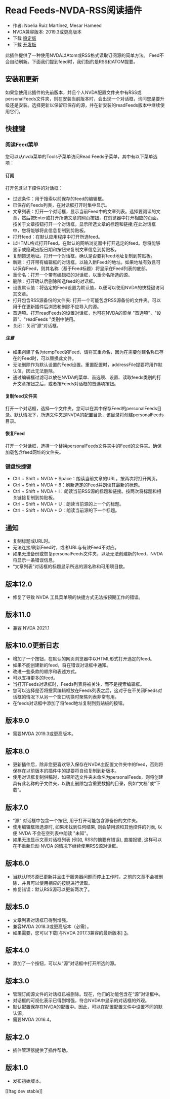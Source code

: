 # Read Feeds-NVDA-RSS阅读插件 #

* 作者: Noelia Ruiz Martínez, Mesar Hameed
* NVDA兼容版本: 2019.3或更高版本
* 下载 [稳定版][1]
* 下载 [开发板][2]


此插件提供了一种使用NVDA以Atom或RSS格式读取订阅源的简单方法。 Feed不会自动刷新。下面我们提到feed时，我们指的是RSS和ATOM提要。

## 安装和更新 ##

如果您使用此插件的先前版本，并且个人NVDA配置文件夹中有RSS或personalFeeds文件夹，则在安装当前版本时，会出现一个对话框，询问您是要升级还是安装。选择更新以保留已保存的源，并在新安装的readFeeds版本中继续使用它们。

## 快捷键 ##

### 阅读Feed菜单 ###

您可以从nvda菜单的Tools子菜单访问Read Feeds子菜单，其中有以下菜单选项：

#### 订阅 ####

打开包含以下控件的对话框：

* 过滤条件：用于搜索以前保存的feed的编辑框。
* 已保存的Feeds列表，在对话框打开时集中显示。
* 文章列表：打开一个对话框，显示当前Feed中的文章列表。选择要阅读的文章，然后按Enter或打开所选文章的网页按钮，在浏览器中打开相应的页面。按关于文章按钮打开一个对话框，显示所选文章的标题和链接;在此对话框中，您将能够将此信息复制到剪贴板。
* 打开feed：在默认应用程序中打开所选feed。
* 以HTML格式打开Feed。在默认的网络浏览器中打开选定的feed。您将能够显示或隐藏出版日期和按钮来复制文章信息到剪贴板。
* 复制馈送地址。打开一个对话框，确认是否要将feed地址复制到剪贴板。
* 新建：打开带有编辑框的对话框，以输入新Feed的地址。如果地址有效且可以保存Feed，则其名称（基于Feed标题）将显示在Feed列表的底部。
* 重命名：打开一个带有编辑框的对话框，以重命名所选的源。
* 删除：打开确认后删除所选feed的对话框。
* 设置默认值：将选定的Feed设置为默认值，以便可以使用NVDA的快捷键访问其文章。
* 打开包含RSS源备份的文件夹: 打开一个可能包含RSS源备份的文件夹。可以用于在更新插件后浏览和删除不应导入的源。
* 首选项。打开readFeeds的设置对话框，也可在NVDA的菜单 "首选项"、"设置"、"readFeeds "类别中使用。
* 关闭：关闭“源”对话框。

##### 注意 #####

* 如果创建了名为tempFeed的Feed，请将其重命名，因为在需要创建名称已存在的Feed时，可以替换此文件。
* 无法删除作为默认设置的Feed设置。重置配置时，addressFile提要将用作默认值，因此无法删除。
* 通过编辑框过滤可以放在NVDA的菜单、首选项、设置、读取feeds类别的打开文章按钮之后，或者按Feeds对话框的首选项按钮。

#### 复制feed文件夹 ####

打开一个对话框，选择一个文件夹，您可以在其中保存Feed的personalFeeds目录。默认情况下，所选文件夹是NVDA的配置目录，该目录将创建personalFeeds目录。

#### 恢复Feed ####

打开一个对话框，选择一个替换personalFeeds文件夹中的Feed的文件夹。确保加载包含feed网址的文件夹。

### 键盘快捷键 ###

* Ctrl + Shift + NVDA + Space：朗读当前文章的URL。按两次将打开网页。
* Ctrl + Shift + NVDA + 8：刷新选定的Feed并朗读其最新的标题。
* Ctrl + Shift + NVDA + I：朗读当前RSS源的标题和链接。按两次将标题和相关链接复制到剪贴板。
* Ctrl + Shift + NVDA + U：朗读当前源的上一个的标题。
* Ctrl + Shift + NVDA + O：朗读当前源的下一个标题。

## 通知 ##

* 复制标题或URL时。
* 无法连接/刷新Feed时，或者URL与有效Feed不对应。
* 如果无法备份或恢复personalFeeds文件夹，以及无法创建新的feed，NVDA将显示一条错误信息。
* “文章列表”对话框的标题显示所选的源名称和可用项目数。

## 版本12.0

* 修复了导致 NVDA 工具菜单项的快捷方式无法按预期工作的错误。

## 版本11.0

* 兼容 NVDA 2021.1

## 版本10.0更新日志 ##

* 增加了一个按钮，在默认的网页浏览器中以HTML形式打开选定的feed。
* 如果不能创建新的feed，将在错误对话框中通知。
* 改进一些条款的顺序和表述方式。
* 可以支持更多的feed。
* 当打开Feeds对话框时，Feeds列表将被关注，而不是搜索编辑框。
* 您可以选择是否将搜索编辑框放在Feeds列表之后，这对于在不关闭Feeds对话框的情况下从另一个窗口切换时聚焦列表非常有用。
* 在feeds对话框中添加了将feed地址复制到剪贴板的按钮。

## 版本9.0 ##

* 需要NVDA 2019.3或更高版本。

## 版本8.0 ##

* 更新插件后，除非您更喜欢导入保存在NVDA主配置文件夹中的feed，否则将保存在以前版本的插件中的提要将自动复制到新版本。
* 使用对话框复制供稿时，如果所选文件夹未命名为personalFeeds，则将创建具有此名称的子文件夹，以防止删除包含重要数据的目录，例如“文档”或“下载”。

## 版本7.0 ##

* "源" 对话框中包含一个按钮, 用于打开可能包含源备份的文件夹。
* 使用编辑框筛选源时, 如果未找到任何结果, 则会禁用源和其他控件的列表, 以便 NVDA 不会在空列表中朗读 "未知"。
* 如果无法显示文章对话框列表 (例如, RSS的摘要有错误), 直接报错, 这样可以在不重新启动 NVDA 的情况下继续使用RSS源对话框。

## 版本6.0 ##

* 当默认RSS源已更新并且由于服务器问题而停止工作时，之前的文章不会被删除，并且可以使用相应的按键进行读取。
* 修复错误：默认RSS源可以更新两次了。

## 版本5.0 ##

* 文章列表对话框已得到增强。
* 兼容NVDA 2018.3或更高版本（必需）。
* 如果需要，您可以下载[与NVDA 2017.3兼容的最新版本] [3]。

## 版本4.0 ##

* 添加了一个按钮，可以从“源”对话框中打开所选的源。

## 版本3.0 ##

* 管理订阅源文件的对话框已被删除。现在，他们的功能包含在“源”对话框中。
* 对话框的可视化表示已得到增强，符合NVDA中显示的对话框的外观。
* 默认配置保存在NVDA的配置中。因此，可以在配置配置文件中设置不同的默认源。
* 需要NVDA 2016.4。

## 版本2.0 ##

* 插件管理器提供了插件帮助。

## 版本1.0 ##

* 发布初始版本。

[[!tag dev stable]]

[1]: https://addons.nvda-project.org/files/get.php?file=rf

[2]: https://addons.nvda-project.org/files/get.php?file=rf-dev

[3]: https://addons.nvda-project.org/files/get.php?file=rf-o
